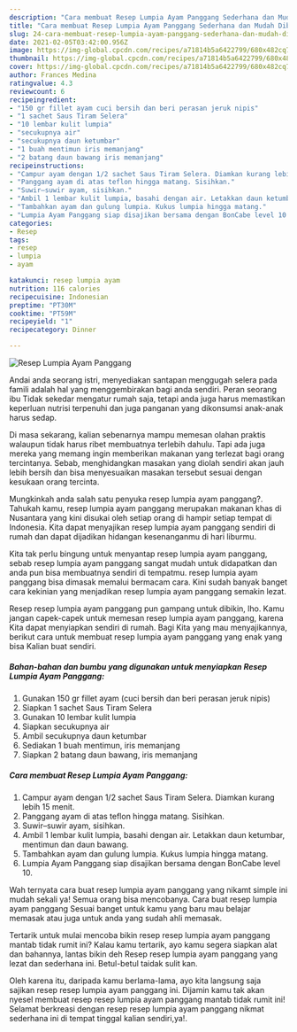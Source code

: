 ```yaml
---
description: "Cara membuat Resep Lumpia Ayam Panggang Sederhana dan Mudah Dibuat"
title: "Cara membuat Resep Lumpia Ayam Panggang Sederhana dan Mudah Dibuat"
slug: 24-cara-membuat-resep-lumpia-ayam-panggang-sederhana-dan-mudah-dibuat
date: 2021-02-05T03:42:00.956Z
image: https://img-global.cpcdn.com/recipes/a71814b5a6422799/680x482cq70/resep-lumpia-ayam-panggang-foto-resep-utama.jpg
thumbnail: https://img-global.cpcdn.com/recipes/a71814b5a6422799/680x482cq70/resep-lumpia-ayam-panggang-foto-resep-utama.jpg
cover: https://img-global.cpcdn.com/recipes/a71814b5a6422799/680x482cq70/resep-lumpia-ayam-panggang-foto-resep-utama.jpg
author: Frances Medina
ratingvalue: 4.3
reviewcount: 6
recipeingredient:
- "150 gr fillet ayam cuci bersih dan beri perasan jeruk nipis"
- "1 sachet Saus Tiram Selera"
- "10 lembar kulit lumpia"
- "secukupnya air"
- "secukupnya daun ketumbar"
- "1 buah mentimun iris memanjang"
- "2 batang daun bawang iris memanjang"
recipeinstructions:
- "Campur ayam dengan 1/2 sachet Saus Tiram Selera. Diamkan kurang lebih 15 menit."
- "Panggang ayam di atas teflon hingga matang. Sisihkan."
- "Suwir–suwir ayam, sisihkan."
- "Ambil 1 lembar kulit lumpia, basahi dengan air. Letakkan daun ketumbar, mentimun dan daun bawang."
- "Tambahkan ayam dan gulung lumpia. Kukus lumpia hingga matang."
- "Lumpia Ayam Panggang siap disajikan bersama dengan BonCabe level 10."
categories:
- Resep
tags:
- resep
- lumpia
- ayam

katakunci: resep lumpia ayam 
nutrition: 116 calories
recipecuisine: Indonesian
preptime: "PT30M"
cooktime: "PT59M"
recipeyield: "1"
recipecategory: Dinner

---
```



![Resep Lumpia Ayam Panggang](https://img-global.cpcdn.com/recipes/a71814b5a6422799/680x482cq70/resep-lumpia-ayam-panggang-foto-resep-utama.jpg)

Andai anda seorang istri, menyediakan santapan menggugah selera pada famili adalah hal yang menggembirakan bagi anda sendiri. Peran seorang ibu Tidak sekedar mengatur rumah saja, tetapi anda juga harus memastikan keperluan nutrisi terpenuhi dan juga panganan yang dikonsumsi anak-anak harus sedap.

Di masa  sekarang, kalian sebenarnya mampu memesan olahan praktis walaupun tidak harus ribet membuatnya terlebih dahulu. Tapi ada juga mereka yang memang ingin memberikan makanan yang terlezat bagi orang tercintanya. Sebab, menghidangkan masakan yang diolah sendiri akan jauh lebih bersih dan bisa menyesuaikan masakan tersebut sesuai dengan kesukaan orang tercinta. 



Mungkinkah anda salah satu penyuka resep lumpia ayam panggang?. Tahukah kamu, resep lumpia ayam panggang merupakan makanan khas di Nusantara yang kini disukai oleh setiap orang di hampir setiap tempat di Indonesia. Kita dapat menyajikan resep lumpia ayam panggang sendiri di rumah dan dapat dijadikan hidangan kesenanganmu di hari liburmu.

Kita tak perlu bingung untuk menyantap resep lumpia ayam panggang, sebab resep lumpia ayam panggang sangat mudah untuk didapatkan dan anda pun bisa membuatnya sendiri di tempatmu. resep lumpia ayam panggang bisa dimasak memalui bermacam cara. Kini sudah banyak banget cara kekinian yang menjadikan resep lumpia ayam panggang semakin lezat.

Resep resep lumpia ayam panggang pun gampang untuk dibikin, lho. Kamu jangan capek-capek untuk memesan resep lumpia ayam panggang, karena Kita dapat menyiapkan sendiri di rumah. Bagi Kita yang mau menyajikannya, berikut cara untuk membuat resep lumpia ayam panggang yang enak yang bisa Kalian buat sendiri.

<!--inarticleads1-->

##### Bahan-bahan dan bumbu yang digunakan untuk menyiapkan Resep Lumpia Ayam Panggang:

1. Gunakan 150 gr fillet ayam (cuci bersih dan beri perasan jeruk nipis)
1. Siapkan 1 sachet Saus Tiram Selera
1. Gunakan 10 lembar kulit lumpia
1. Siapkan secukupnya air
1. Ambil secukupnya daun ketumbar
1. Sediakan 1 buah mentimun, iris memanjang
1. Siapkan 2 batang daun bawang, iris memanjang




<!--inarticleads2-->

##### Cara membuat Resep Lumpia Ayam Panggang:

1. Campur ayam dengan 1/2 sachet Saus Tiram Selera. Diamkan kurang lebih 15 menit.
1. Panggang ayam di atas teflon hingga matang. Sisihkan.
1. Suwir–suwir ayam, sisihkan.
1. Ambil 1 lembar kulit lumpia, basahi dengan air. Letakkan daun ketumbar, mentimun dan daun bawang.
1. Tambahkan ayam dan gulung lumpia. Kukus lumpia hingga matang.
1. Lumpia Ayam Panggang siap disajikan bersama dengan BonCabe level 10.




Wah ternyata cara buat resep lumpia ayam panggang yang nikamt simple ini mudah sekali ya! Semua orang bisa mencobanya. Cara buat resep lumpia ayam panggang Sesuai banget untuk kamu yang baru mau belajar memasak atau juga untuk anda yang sudah ahli memasak.

Tertarik untuk mulai mencoba bikin resep resep lumpia ayam panggang mantab tidak rumit ini? Kalau kamu tertarik, ayo kamu segera siapkan alat dan bahannya, lantas bikin deh Resep resep lumpia ayam panggang yang lezat dan sederhana ini. Betul-betul taidak sulit kan. 

Oleh karena itu, daripada kamu berlama-lama, ayo kita langsung saja sajikan resep resep lumpia ayam panggang ini. Dijamin kamu tak akan nyesel membuat resep resep lumpia ayam panggang mantab tidak rumit ini! Selamat berkreasi dengan resep resep lumpia ayam panggang nikmat sederhana ini di tempat tinggal kalian sendiri,ya!.

